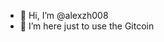 - 👋 Hi, I’m @alexzh008
- 👀 I’m here just to use the Gitcoin

<!---
alexzh008/alexzh008 is a ✨ special ✨ repository because its `README.md` (this file) appears on your GitHub profile.
You can click the Preview link to take a look at your changes.
--->
